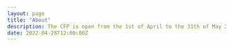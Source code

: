 ```yaml
---
layout: page
title: "About"
description: The CFP is open from the 1st of April to the 31th of May 2023
date: 2022-04-28T12:00:00Z
---
```




